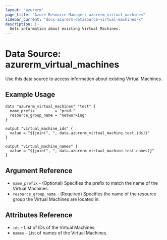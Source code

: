 ```yaml
---
layout: "azurerm"
page_title: "Azure Resource Manager: azurerm_virtual_machines"
sidebar_current: "docs-azurerm-datasource-virtual-machines-x"
description: |-
  Gets information about existing Virtual Machines.
---
```


# Data Source: azurerm_virtual_machines

Use this data source to access information about existing Virtual Machines.

## Example Usage

```hcl
data "azurerm_virtual_machines" "test" {
  name_prefix         = "prod-"
  resource_group_name = "networking"
}

output "virtual_machine_ids" {
  value = "${join(", ", data.azurerm_virtual_machine.test.ids)}"
}

output "virtual_machine_names" {
  value = "${join(", ", data.azurerm_virtual_machine.test.names)}"
}
```

## Argument Reference

* `name_prefix` - (Optional) Specifies the prefix to match the name of the Virtual Machines.
* `resource_group_name` - (Required) Specifies the name of the resource group the Virtual Machines are located in.

## Attributes Reference

* `ids` - List of IDs of the Virtual Machines.
* `names` - List of names of the Virtual Machines.
